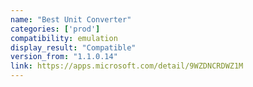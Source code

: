 ```yaml
---
name: "Best Unit Converter"
categories: ['prod']
compatibility: emulation
display_result: "Compatible"
version_from: "1.1.0.14"
link: https://apps.microsoft.com/detail/9WZDNCRDWZ1M
---
```

